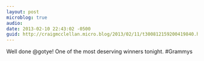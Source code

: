 ```yaml
---
layout: post
microblog: true
audio: 
date: 2013-02-10 22:43:02 -0500
guid: http://craigmcclellan.micro.blog/2013/02/11/t300812159200419840.html
---
```

Well done @gotye! One of the most deserving winners tonight. #Grammys
